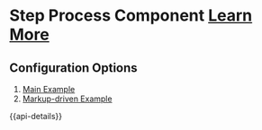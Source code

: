 # Step Process Component [Learn More](#)

## Configuration Options

1. [Main Example]( ../components/stepprocess/example-index)
2. [Markup-driven Example]( ../components/stepprocess/example-markup)

{{api-details}}
